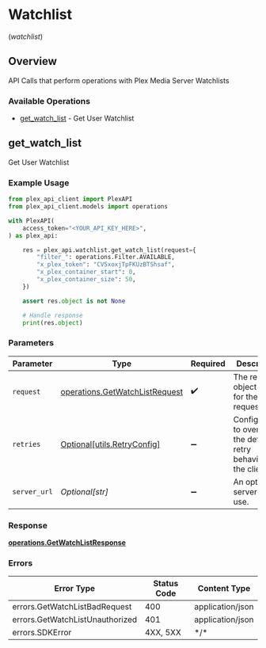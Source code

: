 # Watchlist
(*watchlist*)

## Overview

API Calls that perform operations with Plex Media Server Watchlists


### Available Operations

* [get_watch_list](#get_watch_list) - Get User Watchlist

## get_watch_list

Get User Watchlist

### Example Usage

```python
from plex_api_client import PlexAPI
from plex_api_client.models import operations

with PlexAPI(
    access_token="<YOUR_API_KEY_HERE>",
) as plex_api:

    res = plex_api.watchlist.get_watch_list(request={
        "filter_": operations.Filter.AVAILABLE,
        "x_plex_token": "CV5xoxjTpFKUzBTShsaf",
        "x_plex_container_start": 0,
        "x_plex_container_size": 50,
    })

    assert res.object is not None

    # Handle response
    print(res.object)

```

### Parameters

| Parameter                                                                        | Type                                                                             | Required                                                                         | Description                                                                      |
| -------------------------------------------------------------------------------- | -------------------------------------------------------------------------------- | -------------------------------------------------------------------------------- | -------------------------------------------------------------------------------- |
| `request`                                                                        | [operations.GetWatchListRequest](../../models/operations/getwatchlistrequest.md) | :heavy_check_mark:                                                               | The request object to use for the request.                                       |
| `retries`                                                                        | [Optional[utils.RetryConfig]](../../models/utils/retryconfig.md)                 | :heavy_minus_sign:                                                               | Configuration to override the default retry behavior of the client.              |
| `server_url`                                                                     | *Optional[str]*                                                                  | :heavy_minus_sign:                                                               | An optional server URL to use.                                                   |

### Response

**[operations.GetWatchListResponse](../../models/operations/getwatchlistresponse.md)**

### Errors

| Error Type                      | Status Code                     | Content Type                    |
| ------------------------------- | ------------------------------- | ------------------------------- |
| errors.GetWatchListBadRequest   | 400                             | application/json                |
| errors.GetWatchListUnauthorized | 401                             | application/json                |
| errors.SDKError                 | 4XX, 5XX                        | \*/\*                           |